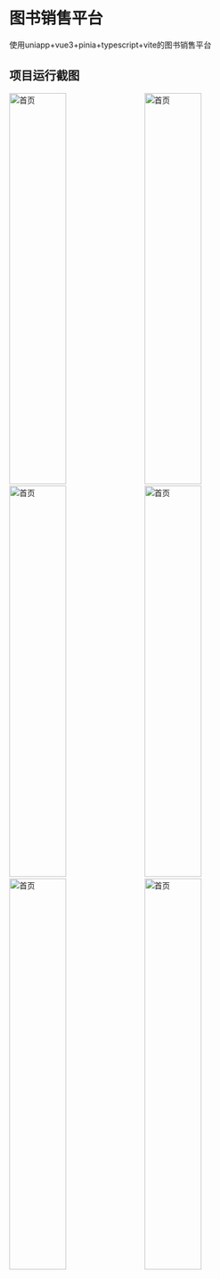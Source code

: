 # 图书销售平台
使用uniapp+vue3+pinia+typescript+vite的图书销售平台

## 项目运行截图

<img src="https://img1.imgtp.com/2023/09/09/6fL2vtNB.JPG" alt="首页" width="45%" height="700">&nbsp;&nbsp;&nbsp;&nbsp;<img src="https://img1.imgtp.com/2023/09/09/xx5EHadT.JPG" alt="首页" width="45%" height="700">
<img src="https://img1.imgtp.com/2023/09/09/eVqJX1tX.JPG" alt="首页" width="45%" height="700">&nbsp;&nbsp;&nbsp;&nbsp;<img src="https://img1.imgtp.com/2023/09/09/bTnHt1lt.JPG" alt="首页" width="45%" height="700">
<img src="https://img1.imgtp.com/2023/09/09/npC1nH8X.JPG" alt="首页" width="45%" height="700">&nbsp;&nbsp;&nbsp;&nbsp;<img src="https://img1.imgtp.com/2023/09/09/TuW0SkXv.JPG" alt="首页" width="45%" height="700">

